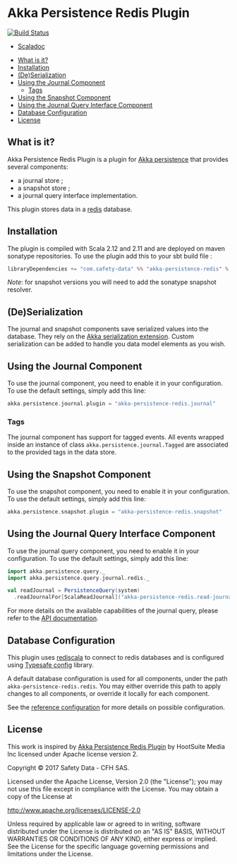 # Akka Persistence Redis Plugin
[![Build Status](https://travis-ci.org/safety-data/akka-persistence-redis.svg?branch=master)](https://travis-ci.org/safety-data/akka-persistence-redis)

- [Scaladoc](https://safety-data.github.io/akka-persistence-redis/latest/api/index.html)
<!-- START doctoc generated TOC please keep comment here to allow auto update -->
<!-- DON'T EDIT THIS SECTION, INSTEAD RE-RUN doctoc TO UPDATE -->


- [What is it?](#what-is-it)
- [Installation](#installation)
- [(De)Serialization](#deserialization)
- [Using the Journal Component](#using-the-journal-component)
  - [Tags](#tags)
- [Using the Snapshot Component](#using-the-snapshot-component)
- [Using the Journal Query Interface Component](#using-the-journal-query-interface-component)
- [Database Configuration](#database-configuration)
- [License](#license)

<!-- END doctoc generated TOC please keep comment here to allow auto update -->

## What is it?

Akka Persistence Redis Plugin is a plugin for [Akka persistence](http://doc.akka.io/docs/akka/2.4/scala/persistence.html) that provides several components:
 - a journal store ;
 - a snapshot store ;
 - a journal query interface implementation.

This plugin stores data in a [redis](https://redis.io) database.

## Installation

The plugin is compiled with Scala 2.12 and 2.11 and are deployed on maven sonatype repositories.
To use the plugin add this to your sbt build file :

```scala
libraryDependencies += "com.safety-data" %% "akka-persistence-redis" % "0.1.0-SNAPSHOT"
```

_Note_: for snapshot versions you will need to add the sonatype snapshot resolver.

## (De)Serialization

The journal and snapshot components save serialized values into the database.
They rely on the [Akka serialization extension](http://doc.akka.io/docs/akka/2.4/scala/serialization.html).
Custom serialization can be added to handle you data model elements as you wish.

## Using the Journal Component

To use the journal component, you need to enable it in your configuration. To use the default settings, simply add this line:

```scala
akka.persistence.journal.plugin = "akka-persistence-redis.journal"
```

### Tags

The journal component has support for tagged events.
All events wrapped inside an instance of class `akka.persistence.journal.Tagged` are associated to the provided tags in the data store.

## Using the Snapshot Component

To use the snapshot component, you need to enable it in your configuration. To use the default settings, simply add this line:

```scala
akka.persistence.snapshot.plugin = "akka-persistence-redis.snapshot"
```

## Using the Journal Query Interface Component

To use the journal query component, you need to enable it in your configuration. To use the default settings, simply add this line:

```scala
import akka.persistence.query._
import akka.persistence.query.journal.redis._

val readJournal = PersistenceQuery(system)
  .readJournalFor[ScalaReadJournal]("akka-persistence-redis.read-journal")
```

For more details on the available capabilities of the journal query, please refer to the [API documentation](https://safety-data.github.io/akka-persistence-redis/latest/api/akka/persistence/query/journal/redis/ScalaReadJournal.html).

## Database Configuration

This plugin uses [rediscala](https://github.com/etaty/rediscala) to connect to redis databases and is configured using [Typesafe config](https://github.com/typesafehub/config/) library.

A default database configuration is used for all components, under the path `akka-persistence-redis.redis`. You may either override this path to apply changes to all components, or override it locally for each component.

See the [reference configuration](src/main/resources/reference.conf) for more details on possible configuration.

## License

This work is inspired by [Akka Persistence Redis Plugin](https://github.com/hootsuite/akka-persistence-redis) by HootSuite Media Inc licensed under Apache license version 2.

Copyright © 2017 Safety Data - CFH SAS.

Licensed under the Apache License, Version 2.0 (the "License");
you may not use this file except in compliance with the License.
You may obtain a copy of the License at

   http://www.apache.org/licenses/LICENSE-2.0

Unless required by applicable law or agreed to in writing, software
distributed under the License is distributed on an "AS IS" BASIS,
WITHOUT WARRANTIES OR CONDITIONS OF ANY KIND, either express or implied.
See the License for the specific language governing permissions and
limitations under the License.
